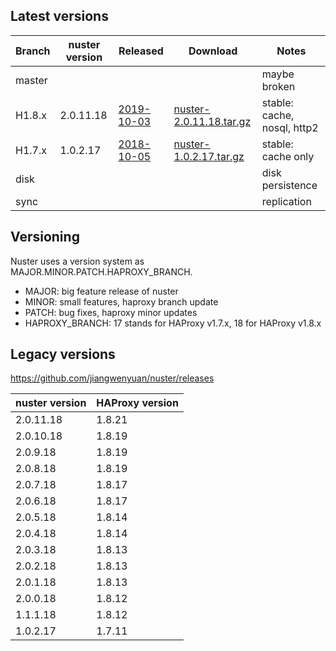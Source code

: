 
## Latest versions

Branch | nuster version | Released        | Download                     | Notes
------ | -------------- | --------        | --------                     | -----
master |                |                 |                              | maybe broken
H1.8.x | 2.0.11.18      | [2019-10-03][3] | [nuster-2.0.11.18.tar.gz][4] | stable: cache, nosql, http2
H1.7.x | 1.0.2.17       | [2018-10-05][5] | [nuster-1.0.2.17.tar.gz][6]  | stable: cache only
disk   |                |                 |                              | disk persistence
sync   |                |                 |                              | replication

[3]:https://github.com/jiangwenyuan/nuster/releases/tag/v2.0.11.18
[4]:https://github.com/jiangwenyuan/nuster/releases/download/v2.0.11.18/nuster-2.0.11.18.tar.gz
[5]:https://github.com/jiangwenyuan/nuster/releases/tag/v1.0.2.17
[6]:https://github.com/jiangwenyuan/nuster/releases/download/v1.0.2.17/nuster-1.0.2.17.tar.gz

## Versioning

Nuster uses a version system as MAJOR.MINOR.PATCH.HAPROXY_BRANCH.

* MAJOR: big feature release of nuster
* MINOR: small features, haproxy branch update
* PATCH: bug fixes, haproxy minor updates
* HAPROXY_BRANCH: 17 stands for HAProxy v1.7.x, 18 for HAProxy v1.8.x

## Legacy versions

https://github.com/jiangwenyuan/nuster/releases

| nuster version | HAProxy version
| -------------- | ---------------
| 2.0.11.18      | 1.8.21
| 2.0.10.18      | 1.8.19
| 2.0.9.18       | 1.8.19
| 2.0.8.18       | 1.8.19
| 2.0.7.18       | 1.8.17
| 2.0.6.18       | 1.8.17
| 2.0.5.18       | 1.8.14
| 2.0.4.18       | 1.8.14
| 2.0.3.18       | 1.8.13
| 2.0.2.18       | 1.8.13
| 2.0.1.18       | 1.8.13
| 2.0.0.18       | 1.8.12
| 1.1.1.18       | 1.8.12
| 1.0.2.17       | 1.7.11
